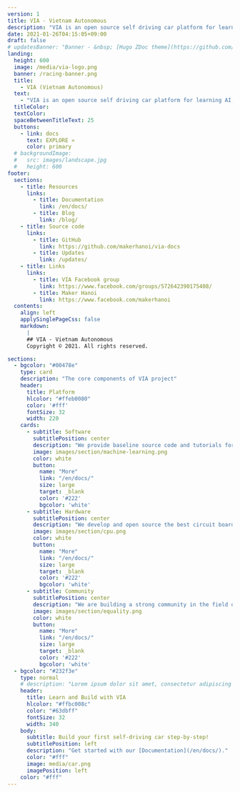 ```yaml
---
version: 1
title: VIA - Vietnam Autonomous
description: "VIA is an open source self driving car platform for learning AI, Computer Vision and Electronics. Let's get started with our free tutorials, customizable testing environment and our PCB designs for small autonomous robots."
date: 2021-01-26T04:15:05+09:00
draft: false
# updatesBanner: "Banner - &nbsp; [Hugo ZDoc theme](https://github.com/zzossig/hugo-theme-zdoc) &nbsp; just arrived"
landing:
  height: 600
  image: /media/via-logo.png
  banner: /racing-banner.png
  title:
    - VIA (Vietnam Autonomous)
  text:
    - "VIA is an open source self driving car platform for learning AI, Computer Vision and Electronics. Let's get started with our free tutorials, customizable testing environment and our PCB designs for small autonomous robots."
  titleColor:
  textColor:
  spaceBetweenTitleText: 25
  buttons:
    - link: docs
      text: EXPLORE »
      color: primary
  # backgroundImage: 
  #   src: images/landscape.jpg
  #   height: 600
footer:
  sections:
    - title: Resources
      links:
        - title: Documentation
          link: /en/docs/
        - title: Blog
          link: /blog/
    - title: Source code
      links:
        - title: GitHub
          link: https://github.com/makerhanoi/via-docs
        - title: Updates
          link: /updates/
    - title: Links
      links:
        - title: VIA Facebook group
          link: https://www.facebook.com/groups/572642390175408/
        - title: Maker Hanoi
          link: https://www.facebook.com/makerhanoi
  contents: 
    align: left
    applySinglePageCss: false
    markdown:
      |
      ## VIA - Vietnam Autonomous
      Copyright © 2021. All rights reserved.

sections:
  - bgcolor: "#00478e"
    type: card
    description: "The core components of VIA project"
    header:
      title: Platform
      hlcolor: "#ffeb0080"
      color: '#fff'
      fontSize: 32
      width: 220
    cards:
      - subtitle: Software
        subtitlePosition: center
        description: "We provide baseline source code and tutorials for you to build your own self-driving car, which can run autonomously in our simulation environment and physically on our 3D printed car platform."
        image: images/section/machine-learning.png
        color: white
        button: 
          name: "More"
          link: "/en/docs/"
          size: large
          target: _blank
          color: '#222'
          bgcolor: 'white'
      - subtitle: Hardware
        subtitlePosition: center
        description: "We develop and open source the best circuit boards and components at a reasonable price as a platform to build mini self-driving car projects. Everyone can build a physical self-driving car with our design."
        image: images/section/cpu.png
        color: white
        button: 
          name: "More"
          link: "/en/docs/"
          size: large
          target: _blank
          color: '#222'
          bgcolor: 'white'
      - subtitle: Community
        subtitlePosition: center
        description: "We are building a strong community in the field of hardware, software and artificial intelligence. Together, we can learn electrical engineering, AI, mechanical engineering, and apply these knowledge to build awesome projects."
        image: images/section/equality.png
        color: white
        button: 
          name: "More"
          link: "/en/docs/"
          size: large
          target: _blank
          color: '#222'
          bgcolor: 'white'
  - bgcolor: "#232f3e"
    type: normal
    # description: "Lorem ipsum dolor sit amet, consectetur adipiscing elit. Fusce id eleifend erat. Integer eget mattis augue. Suspendisse semper laoreet tortor sed convallis. Nulla ac euismod lorem"
    header:
      title: Learn and Build with VIA
      hlcolor: "#ffbc008c"
      color: "#63dbff"
      fontSize: 32
      width: 340
    body:
      subtitle: Build your first self-driving car step-by-step!
      subtitlePosition: left
      description: "Get started with our [Documentation](/en/docs/)."
      color: "#fff"
      image: media/car.png
      imagePosition: left
    color: "#fff"
---
```

